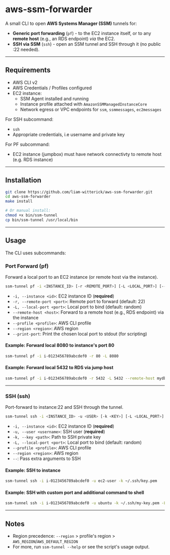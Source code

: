 # aws-ssm-forwarder

A small CLI to open **AWS Systems Manager (SSM)** tunnels for:
- **Generic port forwarding** (`pf`) - to the EC2 instance itself, or to any **remote host** (e.g., an RDS endpoint) *via* the EC2.
- **SSH via SSM** (`ssh`) - open an SSM tunnel and SSH through it (no public :22 needed).

---

## Requirements

- AWS CLI v2
- AWS Credentials / Profiles configured
- EC2 instance:
  - SSM Agent installed and running
  - Instance profile attached with `AmazonSSMManagedInstanceCore`
  - Network egress or VPC endpoints for `ssm`, `ssmmessages`, `ec2messages`

 For SSH subcommand:
  - `ssh`
  - Appropriate credentials, i.e username and private key

For PF subcommand: 
  - EC2 instance (jumpbox) must have network connectivty to remote host (e.g. RDS instance)

---

## Installation

```bash
git clone https://github.com/liam-witterick/aws-ssm-forwarder.git
cd aws-ssm-forwarder
make install

# Or manual install:
chmod +x bin/ssm-tunnel
cp bin/ssm-tunnel /usr/local/bin
```

---

## Usage

The CLI uses subcommands:

### Port Forward (pf)
Forward a local port to an EC2 instance (or remote host via the instance).

```bash
ssm-tunnel pf -i <INSTANCE_ID> [-r <REMOTE_PORT>] [-L <LOCAL_PORT>] [--remote-host <HOST>] [--profile <PROFILE>] [--region <REGION>] [--print-port]
```

- `-i, --instance <id>`: EC2 instance ID (**required**)
- `-r, --remote-port <port>`: Remote port to forward (default: 22)
- `-L, --local-port <port>`: Local port to bind (default: random)
- `--remote-host <host>`: Forward to a remote host (e.g., RDS endpoint) via the instance
- `--profile <profile>`: AWS CLI profile
- `--region <region>`: AWS region
- `--print-port`: Print the chosen local port to stdout (for scripting)

#### Example: Forward local 8080 to instance's port 80
```bash
ssm-tunnel pf -i i-0123456789abcdef0 -r 80 -L 8080
```

#### Example: Forward local 5432 to RDS via jump host
```bash
ssm-tunnel pf -i i-0123456789abcdef0 -r 5432 -L 5432 --remote-host mydb.abc123.eu-west-1.rds.amazonaws.com
```

---

### SSH (ssh)
Port-forward to instance:22 and SSH through the tunnel.

```bash
ssm-tunnel ssh -i <INSTANCE_ID> -u <USER> [-k <KEY>] [-L <LOCAL_PORT>] [--profile <PROFILE>] [--region <REGION>] [-- ...ssh args]
```

- `-i, --instance <id>`: EC2 instance ID (**required**)
- `-u, --user <username>`: SSH user (**required**)
- `-k, --key <path>`: Path to SSH private key
- `-L, --local-port <port>`: Local port to bind (default: random)
- `--profile <profile>`: AWS CLI profile
- `--region <region>`: AWS region
- `--`: Pass extra arguments to SSH

#### Example: SSH to instance
```bash
ssm-tunnel ssh -i i-0123456789abcdef0 -u ec2-user -k ~/.ssh/key.pem
```

#### Example: SSH with custom port and additional command to shell
```bash
ssm-tunnel ssh -i i-0123456789abcdef0 -u ubuntu -k ~/.ssh/my-key.pem -L 2222 -- ls -la
```

---

## Notes
- Region precedence: `--region` > profile's region > `AWS_REGION`/`AWS_DEFAULT_REGION`
- For more, run `ssm-tunnel --help` or see the script's usage output.
